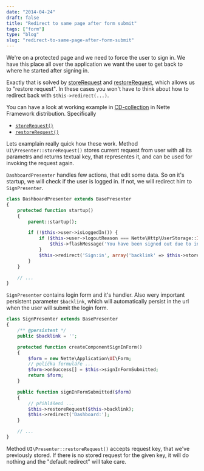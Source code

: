 ```yaml
---
date: "2014-04-24"
draft: false
title: "Redirect to same page after form submit"
tags: ["form"]
type: "blog"
slug: "redirect-to-same-page-after-form-submit"
---
```


We're on a protected page and we need to force the user to sign in. We have this place all over the application we want the user to get back to where he started after signing in.

Exactly that is solved by [storeRequest](http://api.nette.org/2.0/source-Application.UI.Presenter.php.html#1115) and [restoreRequest](http://api.nette.org/2.0/source-Application.UI.Presenter.php.html#1139), which allows us to "restore request". In these cases you won't have to think about how to redirect back with `$this->redirect(...)`.

You can have a look at working example in [CD-collection](https://github.com/nette/examples/tree/master/CD-collection/app/presenters) in Nette Framework distribution. Specifically

* [`storeRequest()`](https://github.com/nette/examples/blob/master/CD-collection/app/presenters/DashboardPresenter.php#L26)
* [`restoreRequest()`](https://github.com/nette/examples/blob/master/CD-collection/app/presenters/SignPresenter.php#L41)

Lets examplain really quick how these work. Method `UI\Presenter::storeRequest()` stores current request from user with all its parametrs and returns textual key, that representes it, and can be used for invoking the request again.

`DashboardPresenter` handles few actions, that edit some data. So on it's startup, we will check if the user is logged in. If not, we will redirect him to `SignPresenter`.

```php
class DashboardPresenter extends BasePresenter
{
	protected function startup()
	{
		parent::startup();

		if (!$this->user->isLoggedIn()) {
			if ($this->user->logoutReason === Nette\Http\UserStorage::INACTIVITY) {
				$this->flashMessage('You have been signed out due to inactivity. Please sign in again.');
			}
			$this->redirect('Sign:in', array('backlink' => $this->storeRequest()));
		}
	}

	// ...
}
```

`SignPresenter` contains login form and it's handler. Also wery important persistent parameter `$backlink`, which will automatically persist in the url when the user will submit the login form.

```php
class SignPresenter extends BasePresenter
{
	/** @persistent */
	public $backlink = '';

	protected function createComponentSignInForm()
	{
		$form = new Nette\Application\UI\Form;
		// políčka formuláře ...
		$form->onSuccess[] = $this->signInFormSubmitted;
		return $form;
	}

	public function signInFormSubmitted($form)
	{
		// přihlášení ...
		$this->restoreRequest($this->backlink);
		$this->redirect('Dashboard:');
	}

	// ...
}
```

Method `UI\Presenter::restoreRequest()` accepts request key, that we've previously stored. If there is no stored request for the given key, it will do nothing and the "default redirect" will take care.
